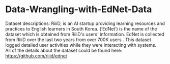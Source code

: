 # Data-Wrangling-with-EdNet-Data
Dataset descriptions:
 RiiiD, is an AI startup providing learning resources and  practices to English learners in South Korea. 
(‘EdNet’) is the name of the dataset which is obtained from RiiiD's users' information.
EdNet is collected from RiiiD over the last two years from over 700K users . 
This dataset logged detailed user activities while they were interacting with systems.  
All of the details about the dataset could be found here: https://github.com/riiid/ednet


